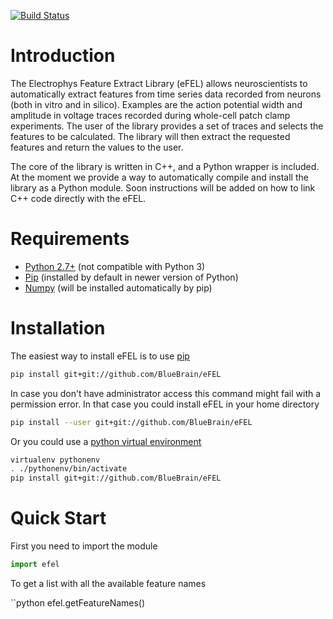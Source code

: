 [![Build Status](https://travis-ci.org/BlueBrain/eFEL.svg?branch=master)](https://travis-ci.org/BlueBrain/eFEL)

Introduction
============

The Electrophys Feature Extract Library (eFEL) allows neuroscientists
to automatically extract features from time series data recorded from neurons 
(both in vitro and in silico). 
Examples are the action potential width and amplitude in voltage traces recorded
during whole-cell patch clamp experiments.
The user of the library provides a set of traces and selects the features to
be calculated. The library will then extract the requested features and return
the values to the user.

The core of the library is written in C++, and a Python wrapper is included.
At the moment we provide a way to automatically compile and install the library
as a Python module. Soon instructions will be added on how to link C++ code 
directly with the eFEL.

Requirements
============

* [Python 2.7+](https://www.python.org/download/releases/2.7/) (not compatible with Python 3)
* [Pip](https://pip.pypa.io) (installed by default in newer version of Python)
* [Numpy](http://www.numpy.org) (will be installed automatically by pip)

Installation
============

The easiest way to install eFEL is to use [pip](https://pip.pypa.io)

```bash
pip install git+git://github.com/BlueBrain/eFEL
```
In case you don't have administrator access this command might fail with a 
permission error. In that case you could install eFEL in your home directory

```bash
pip install --user git+git://github.com/BlueBrain/eFEL
```

Or you could use a [python virtual environment](https://virtualenv.pypa.io)

```bash
virtualenv pythonenv
. ./pythonenv/bin/activate
pip install git+git://github.com/BlueBrain/eFEL
```

Quick Start
===========

First you need to import the module

```python
import efel
```

To get a list with all the available feature names

``python
efel.getFeatureNames()
```

